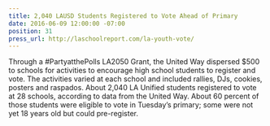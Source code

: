 ```yaml
---
title: 2,040 LAUSD Students Registered to Vote Ahead of Primary
date: 2016-06-09 12:00:00 -07:00
position: 31
press_url: http://laschoolreport.com/la-youth-vote/
---
```


Through a #PartyatthePolls LA2050 Grant, the United Way dispersed $500 to schools for activities to encourage high school students to register and vote. The activities varied at each school and included rallies, DJs, cookies, posters and raspados. About 2,040 LA Unified students registered to vote at 28 schools, according to data from the United Way. About 60 percent of those students were eligible to vote in Tuesday’s primary; some were not yet 18 years old but could pre-register.

